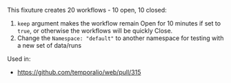 This fixuture creates 20 workflows - 10 open, 10 closed:

1. `keep` argument makes the workflow remain Open for 10 minutes if set to `true`, or otherwise the workflows will be quickly Close.
2. Change the `Namespace: "default"` to another namespace for testing with a new set of data/runs 

Used in:

- https://github.com/temporalio/web/pull/315